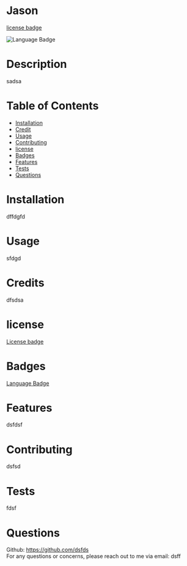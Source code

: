 # Jason 
  
 
  [license badge](https://img.shields.io/badge/license-MIT-brightgreen) 
  
 
  ![Language Badge](https://img.shields.io/static/v1?label=language&message=Javascript&color=brightgreen)

  # Description
  sadsa

  # Table of Contents
  - [Installation](#installation)
  - [Credit](#credit)
  - [Usage](#usage)
  - [Contributing](#contributing)
  - [license](#license)
  - [Badges](#badges)
  - [Features](#features)
  - [Tests](#tests)
  - [Questions](#questions)
  
  # Installation
  dffdgfd

  # Usage
  sfdgd

  # Credits
  dfsdsa

  
  # license 
  [License badge](https://choosealicense.com/licenses/mit/)

  
  # Badges 
  [Language Badge](https://img.shields.io/static/v1?label=language&message=undefined&color=brightgreen)


  # Features
  dsfdsf

  # Contributing
  dsfsd

  # Tests
  fdsf

  # Questions
  Github: https://github.com/dsfds <br>
  For any questions or concerns, please reach out to me via email: dsff

